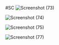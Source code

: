 #SC
![Screenshot (73)](https://user-images.githubusercontent.com/107203004/172980225-ace87683-0715-4b89-b83c-edc8c0dca269.png)

![Screenshot (74)](https://user-images.githubusercontent.com/107203004/172980231-541b0639-bb18-4081-ac6c-c3443be1b3cc.png)

![Screenshot (75)](https://user-images.githubusercontent.com/107203004/172980240-0074490c-4da6-4e5d-86be-8ff7cf4d7ce2.png)

![Screenshot (77)](https://user-images.githubusercontent.com/107203004/172980247-63eac37b-e6a6-41be-8c67-4d230968241b.png)

